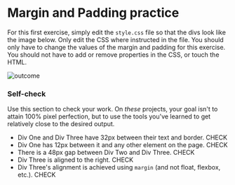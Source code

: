 # Margin and Padding practice

For this first exercise, simply edit the `style.css` file so that the divs look like the image below. Only edit the CSS where instructed in the file.  You should only have to change the values of the margin and padding for this exercise. You should not have to add or remove properties in the CSS, or touch the HTML.

![outcome](./desired-outcome.png)

### Self-check 
Use this section to check your work. On _these_ projects, your goal isn't to attain 100% pixel perfection, but to use the tools you've learned to get relatively close to the desired output.

- Div One and Div Three have 32px between their text and border. CHECK
- Div One has 12px between it and any other element on the page. CHECK
- There is a 48px gap between Div Two and Div Three. CHECK
- Div Three is aligned to the right. CHECK
- Div Three's alignment is achieved using `margin` (and not float, flexbox, etc.). CHECK